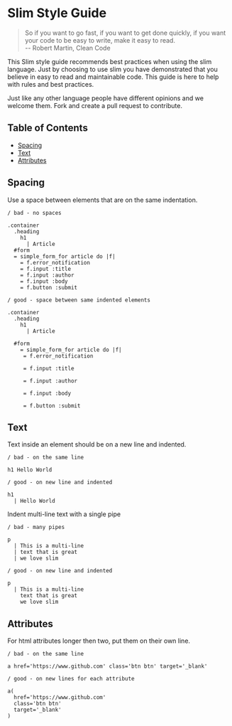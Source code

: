 # Slim Style Guide

> So if you want to go fast, if you want to get done quickly, if you want your code to be easy to write, make it easy to read. <br>
> -- Robert Martin, Clean Code


This Slim style guide recommends best practices when using the slim language. Just by choosing to use slim you have demonstrated that you believe in easy to read and maintainable code. This guide is here to help with rules and best practices.

Just like any other language people have different opinions and we welcome them. Fork and create a pull request to contribute.

## Table of Contents

- [Spacing](#spacing)
- [Text](#text)
- [Attributes](#attributes)


## Spacing

Use a space between elements that are on the same indentation.

```slim
/ bad - no spaces

.container
  .heading
    h1
      | Article
  #form
  = simple_form_for article do |f|
    = f.error_notification
    = f.input :title
    = f.input :author
    = f.input :body
    = f.button :submit

/ good - space between same indented elements

.container
  .heading
    h1
      | Article

  #form
    = simple_form_for article do |f|
     = f.error_notification

     = f.input :title

     = f.input :author

     = f.input :body

     = f.button :submit
```

## Text

Text inside an element should be on a new line and indented.

```slim
/ bad - on the same line

h1 Hello World

/ good - on new line and indented

h1
  | Hello World
```

Indent multi-line text with a single pipe

```slim
/ bad - many pipes

p
  | This is a multi-line
  | text that is great
  | we love slim

/ good - on new line and indented

p
  | This is a multi-line
    text that is great
    we love slim
```

## Attributes

For html attributes longer then two, put them on their own line.

```slim
/ bad - on the same line

a href='https://www.github.com' class='btn btn' target='_blank'

/ good - on new lines for each attribute

a(
  href='https://www.github.com'
  class='btn btn'
  target='_blank'
)
```

